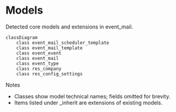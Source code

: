 # Models

Detected core models and extensions in event_mail.

```mermaid
classDiagram
    class event_mail_scheduler_template
    class event_mail_template
    class event_event
    class event_mail
    class event_type
    class res_company
    class res_config_settings
```

Notes
- Classes show model technical names; fields omitted for brevity.
- Items listed under _inherit are extensions of existing models.

